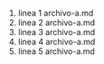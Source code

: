1. linea 1 archivo-a.md
2. linea 2 archivo-a.md
3. linea 3 archivo-a.md
4. linea 4 archivo-a.md
5. linea 5 archivo-a.md


